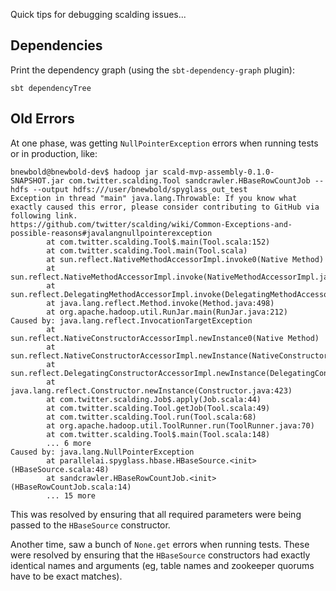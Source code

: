 
Quick tips for debugging scalding issues...

## Dependencies

Print the dependency graph (using the `sbt-dependency-graph` plugin):

    sbt dependencyTree

## Old Errors

At one phase, was getting `NullPointerException` errors when running tests or
in production, like:

    bnewbold@bnewbold-dev$ hadoop jar scald-mvp-assembly-0.1.0-SNAPSHOT.jar com.twitter.scalding.Tool sandcrawler.HBaseRowCountJob --hdfs --output hdfs:///user/bnewbold/spyglass_out_test
    Exception in thread "main" java.lang.Throwable: If you know what exactly caused this error, please consider contributing to GitHub via following link.
    https://github.com/twitter/scalding/wiki/Common-Exceptions-and-possible-reasons#javalangnullpointerexception
            at com.twitter.scalding.Tool$.main(Tool.scala:152)
            at com.twitter.scalding.Tool.main(Tool.scala)
            at sun.reflect.NativeMethodAccessorImpl.invoke0(Native Method)
            at sun.reflect.NativeMethodAccessorImpl.invoke(NativeMethodAccessorImpl.java:62)
            at sun.reflect.DelegatingMethodAccessorImpl.invoke(DelegatingMethodAccessorImpl.java:43)
            at java.lang.reflect.Method.invoke(Method.java:498)
            at org.apache.hadoop.util.RunJar.main(RunJar.java:212)
    Caused by: java.lang.reflect.InvocationTargetException
            at sun.reflect.NativeConstructorAccessorImpl.newInstance0(Native Method)
            at sun.reflect.NativeConstructorAccessorImpl.newInstance(NativeConstructorAccessorImpl.java:62)
            at sun.reflect.DelegatingConstructorAccessorImpl.newInstance(DelegatingConstructorAccessorImpl.java:45)
            at java.lang.reflect.Constructor.newInstance(Constructor.java:423)
            at com.twitter.scalding.Job$.apply(Job.scala:44)
            at com.twitter.scalding.Tool.getJob(Tool.scala:49)
            at com.twitter.scalding.Tool.run(Tool.scala:68)
            at org.apache.hadoop.util.ToolRunner.run(ToolRunner.java:70)
            at com.twitter.scalding.Tool$.main(Tool.scala:148)
            ... 6 more
    Caused by: java.lang.NullPointerException
            at parallelai.spyglass.hbase.HBaseSource.<init>(HBaseSource.scala:48)
            at sandcrawler.HBaseRowCountJob.<init>(HBaseRowCountJob.scala:14)
            ... 15 more

This was resolved by ensuring that all required parameters were being passed to
the `HBaseSource` constructor.

Another time, saw a bunch of `None.get` errors when running tests. These were
resolved by ensuring that the `HBaseSource` constructors had exactly identical
names and arguments (eg, table names and zookeeper quorums have to be exact
matches).
